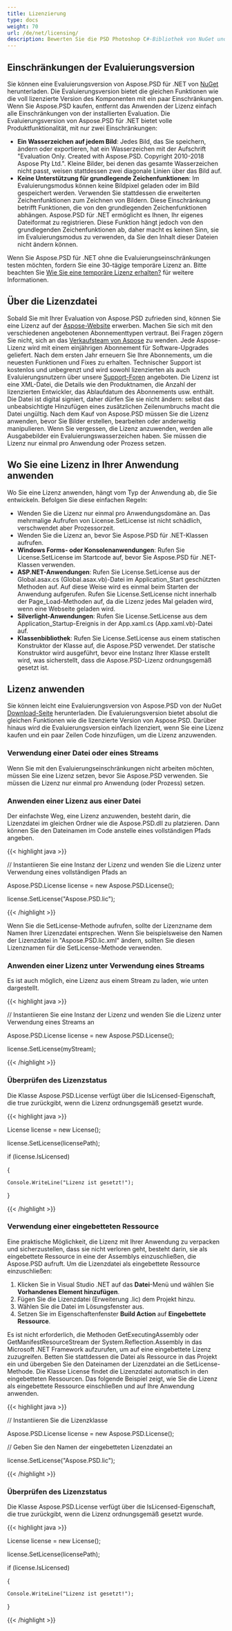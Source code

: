 ```yaml
---
title: Lizenzierung
type: docs
weight: 70
url: /de/net/licensing/
description: Bewerten Sie die PSD Photoshop C#-Bibliothek von NuGet und wenden Sie die Lizenz mit einer Datei oder einem Stream an, um alle Einschränkungen der installierten Evaluation zu entfernen.
---
```


## **Einschränkungen der Evaluierungsversion**
Sie können eine Evaluierungsversion von Aspose.PSD für .NET von [NuGet](https://www.nuget.org/packages/Aspose.psd) herunterladen. Die Evaluierungsversion bietet die gleichen Funktionen wie die voll lizenzierte Version des Komponenten mit ein paar Einschränkungen. Wenn Sie Aspose.PSD kaufen, entfernt das Anwenden der Lizenz einfach alle Einschränkungen von der installierten Evaluation. Die Evaluierungsversion von Aspose.PSD für .NET bietet volle Produktfunktionalität, mit nur zwei Einschränkungen:

- **Ein Wasserzeichen auf jedem Bild**: Jedes Bild, das Sie speichern, ändern oder exportieren, hat ein Wasserzeichen mit der Aufschrift "Evaluation Only. Created with Aspose.PSD. Copyright 2010-2018 Aspose Pty Ltd.". Kleine Bilder, bei denen das gesamte Wasserzeichen nicht passt, weisen stattdessen zwei diagonale Linien über das Bild auf.
- **Keine Unterstützung für grundlegende Zeichenfunktionen**: Im Evaluierungsmodus können keine Bildpixel geladen oder im Bild gespeichert werden. Verwenden Sie stattdessen die erweiterten Zeichenfunktionen zum Zeichnen von Bildern. Diese Einschränkung betrifft Funktionen, die von den grundlegenden Zeichenfunktionen abhängen. Aspose.PSD für .NET ermöglicht es Ihnen, Ihr eigenes Dateiformat zu registrieren. Diese Funktion hängt jedoch von den grundlegenden Zeichenfunktionen ab, daher macht es keinen Sinn, sie im Evaluierungsmodus zu verwenden, da Sie den Inhalt dieser Dateien nicht ändern können.

Wenn Sie Aspose.PSD für .NET ohne die Evaluierungseinschränkungen testen möchten, fordern Sie eine 30-tägige temporäre Lizenz an. Bitte beachten Sie [Wie Sie eine temporäre Lizenz erhalten?](https://purchase.aspose.com/temporary-license) für weitere Informationen.
## **Über die Lizenzdatei**
Sobald Sie mit Ihrer Evaluation von Aspose.PSD zufrieden sind, können Sie eine Lizenz auf der [Aspose-Website](https://purchase.aspose.com/default.aspx) erwerben. Machen Sie sich mit den verschiedenen angebotenen Abonnementtypen vertraut. Bei Fragen zögern Sie nicht, sich an das [Verkaufsteam von Aspose](https://company.aspose.com/contact) zu wenden. Jede Aspose-Lizenz wird mit einem einjährigen Abonnement für Software-Upgrades geliefert. Nach dem ersten Jahr erneuern Sie Ihre Abonnements, um die neuesten Funktionen und Fixes zu erhalten. Technischer Support ist kostenlos und unbegrenzt und wird sowohl lizenzierten als auch Evaluierungsnutzern über unsere [Support-Foren](https://forum.aspose.com/) angeboten. Die Lizenz ist eine XML-Datei, die Details wie den Produktnamen, die Anzahl der lizenzierten Entwickler, das Ablaufdatum des Abonnements usw. enthält. Die Datei ist digital signiert, daher dürfen Sie sie nicht ändern: selbst das unbeabsichtigte Hinzufügen eines zusätzlichen Zeilenumbruchs macht die Datei ungültig. Nach dem Kauf von Aspose.PSD müssen Sie die Lizenz anwenden, bevor Sie Bilder erstellen, bearbeiten oder anderweitig manipulieren. Wenn Sie vergessen, die Lizenz anzuwenden, werden alle Ausgabebilder ein Evaluierungswasserzeichen haben. Sie müssen die Lizenz nur einmal pro Anwendung oder Prozess setzen.
## **Wo Sie eine Lizenz in Ihrer Anwendung anwenden**
Wo Sie eine Lizenz anwenden, hängt vom Typ der Anwendung ab, die Sie entwickeln. Befolgen Sie diese einfachen Regeln:

- Wenden Sie die Lizenz nur einmal pro Anwendungsdomäne an. Das mehrmalige Aufrufen von License.SetLicense ist nicht schädlich, verschwendet aber Prozessorzeit.
- Wenden Sie die Lizenz an, bevor Sie Aspose.PSD für .NET-Klassen aufrufen.
- **Windows Forms- oder Konsolenanwendungen**: Rufen Sie License.SetLicense im Startcode auf, bevor Sie Aspose.PSD für .NET-Klassen verwenden.
- **ASP.NET-Anwendungen**: Rufen Sie License.SetLicense aus der Global.asax.cs (Global.asax.vb)-Datei im Application_Start geschützten Methoden auf. Auf diese Weise wird es einmal beim Starten der Anwendung aufgerufen. Rufen Sie License.SetLicense nicht innerhalb der Page_Load-Methoden auf, da die Lizenz jedes Mal geladen wird, wenn eine Webseite geladen wird.
- **Silverlight-Anwendungen**: Rufen Sie License.SetLicense aus dem Application_Startup-Ereignis in der App.xaml.cs (App.xaml.vb)-Datei auf.
- **Klassenbibliothek**: Rufen Sie License.SetLicense aus einem statischen Konstruktor der Klasse auf, die Aspose.PSD verwendet. Der statische Konstruktor wird ausgeführt, bevor eine Instanz Ihrer Klasse erstellt wird, was sicherstellt, dass die Aspose.PSD-Lizenz ordnungsgemäß gesetzt ist.
## **Lizenz anwenden**
Sie können leicht eine Evaluierungsversion von Aspose.PSD von der NuGet [Download-Seite](https://www.nuget.org/packages/Aspose.psd/) herunterladen. Die Evaluierungsversion bietet absolut die gleichen Funktionen wie die lizenzierte Version von Aspose.PSD. Darüber hinaus wird die Evaluierungsversion einfach lizenziert, wenn Sie eine Lizenz kaufen und ein paar Zeilen Code hinzufügen, um die Lizenz anzuwenden.
### **Verwendung einer Datei oder eines Streams**
Wenn Sie mit den Evaluierungseinschränkungen nicht arbeiten möchten, müssen Sie eine Lizenz setzen, bevor Sie Aspose.PSD verwenden. Sie müssen die Lizenz nur einmal pro Anwendung (oder Prozess) setzen.
### **Anwenden einer Lizenz aus einer Datei**
Der einfachste Weg, eine Lizenz anzuwenden, besteht darin, die Lizenzdatei im gleichen Ordner wie die Aspose.PSD.dll zu platzieren. Dann können Sie den Dateinamen im Code anstelle eines vollständigen Pfads angeben.



{{< highlight java >}}

 // Instantiieren Sie eine Instanz der Lizenz und wenden Sie die Lizenz unter Verwendung eines vollständigen Pfads an

Aspose.PSD.License license = new Aspose.PSD.License();

license.SetLicense("Aspose.PSD.lic");



{{< /highlight >}}



Wenn Sie die SetLicense-Methode aufrufen, sollte der Lizenzname dem Namen Ihrer Lizenzdatei entsprechen. Wenn Sie beispielsweise den Namen der Lizenzdatei in "Aspose.PSD.lic.xml" ändern, sollten Sie diesen Lizenznamen für die SetLicense-Methode verwenden.
### **Anwenden einer Lizenz unter Verwendung eines Streams**
Es ist auch möglich, eine Lizenz aus einem Stream zu laden, wie unten dargestellt.



{{< highlight java >}}



// Instantiieren Sie eine Instanz der Lizenz und wenden Sie die Lizenz unter Verwendung eines Streams an

Aspose.PSD.License license = new Aspose.PSD.License();

license.SetLicense(myStream);



{{< /highlight >}}
### **Überprüfen des Lizenzstatus**
Die Klasse Aspose.PSD.License verfügt über die IsLicensed-Eigenschaft, die true zurückgibt, wenn die Lizenz ordnungsgemäß gesetzt wurde.



{{< highlight java >}}

 License license = new License();

license.SetLicense(licensePath);

if (license.IsLicensed)

{

    Console.WriteLine("Lizenz ist gesetzt!");

}

{{< /highlight >}}
### **Verwendung einer eingebetteten Ressource**
Eine praktische Möglichkeit, die Lizenz mit Ihrer Anwendung zu verpacken und sicherzustellen, dass sie nicht verloren geht, besteht darin, sie als eingebettete Ressource in eine der Assemblys einzuschließen, die Aspose.PSD aufruft. Um die Lizenzdatei als eingebettete Ressource einzuschließen:

1. Klicken Sie in Visual Studio .NET auf das **Datei**-Menü und wählen Sie **Vorhandenes Element hinzufügen**.
1. Fügen Sie die Lizenzdatei (Erweiterung .lic) dem Projekt hinzu.
1. Wählen Sie die Datei im Lösungsfenster aus.
1. Setzen Sie im Eigenschaftenfenster **Build Action** auf **Eingebettete Ressource**.

Es ist nicht erforderlich, die Methoden GetExecutingAssembly oder GetManifestResourceStream der System.Reflection.Assembly in das Microsoft .NET Framework aufzurufen, um auf eine eingebettete Lizenz zuzugreifen. Betten Sie stattdessen die Datei als Ressource in das Projekt ein und übergeben Sie den Dateinamen der Lizenzdatei an die SetLicense-Methode. Die Klasse License findet die Lizenzdatei automatisch in den eingebetteten Ressourcen. Das folgende Beispiel zeigt, wie Sie die Lizenz als eingebettete Ressource einschließen und auf Ihre Anwendung anwenden.



{{< highlight java >}}

 // Instantiieren Sie die Lizenzklasse

Aspose.PSD.License license = new Aspose.PSD.License();



// Geben Sie den Namen der eingebetteten Lizenzdatei an

license.SetLicense("Aspose.PSD.lic");

{{< /highlight >}}


### **Überprüfen des Lizenzstatus**
Die Klasse Aspose.PSD.License verfügt über die IsLicensed-Eigenschaft, die true zurückgibt, wenn die Lizenz ordnungsgemäß gesetzt wurde.



{{< highlight java >}}

 License license = new License();

license.SetLicense(licensePath);

if (license.IsLicensed)

{

    Console.WriteLine("Lizenz ist gesetzt!");

}

{{< /highlight >}}
